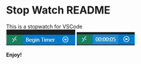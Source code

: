 # Stop Watch README

This is a stopwatch for VSCode  
![alt text](timer-image.JPG)
![alt text](timer-image-2.JPG)

**Enjoy!**
